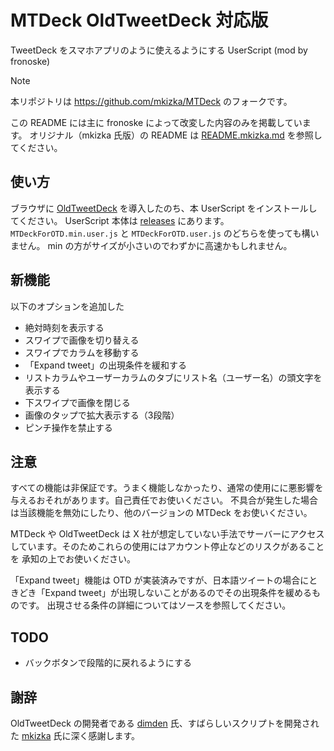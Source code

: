 # MTDeck OldTweetDeck 対応版

TweetDeck をスマホアプリのように使えるようにする UserScript (mod by fronoske)


> [!NOTE]
> 本リポジトリは https://github.com/mkizka/MTDeck のフォークです。
>
> この README には主に fronoske によって改変した内容のみを掲載しています。
> オリジナル（mkizka 氏版）の README は [README.mkizka.md](https://github.com/fronoske/MTDeck_OldTweetDeck/blob/main/README.mkizka.md) を参照してください。

## 使い方
ブラウザに [OldTweetDeck](https://github.com/dimdenGD/OldTweetDeck) を導入したのち、本 UserScript をインストールしてください。
UserScript 本体は [releases](https://github.com/fronoske/MTDeck_OldTweetDeck/releases) にあります。`MTDeckForOTD.min.user.js` と `MTDeckForOTD.user.js` のどちらを使っても構いません。
min の方がサイズが小さいのでわずかに高速かもしれません。

## 新機能

以下のオプションを追加した
- 絶対時刻を表示する
- スワイプで画像を切り替える
- スワイプでカラムを移動する
- 「Expand tweet」の出現条件を緩和する
- リストカラムやユーザーカラムのタブにリスト名（ユーザー名）の頭文字を表示する
- 下スワイプで画像を閉じる
- 画像のタップで拡大表示する（3段階）
- ピンチ操作を禁止する

## 注意
すべての機能は非保証です。うまく機能しなかったり、通常の使用にに悪影響を与えるおそれがあります。自己責任でお使いください。
不具合が発生した場合は当該機能を無効にしたり、他のバージョンの MTDeck をお使いください。

MTDeck や OldTweetDeck は X 社が想定していない手法でサーバーにアクセスしています。そのためこれらの使用にはアカウント停止などのリスクがあることを
承知の上でお使いください。

「Expand tweet」機能は OTD が実装済みですが、日本語ツイートの場合にときどき「Expand tweet」が出現しないことがあるのでその出現条件を緩めるものです。
出現させる条件の詳細についてはソースを参照してください。


## TODO
- バックボタンで段階的に戻れるようにする

## 謝辞
OldTweetDeck の開発者である [dimden](https://github.com/dimdenGD) 氏、すばらしいスクリプトを開発された [mkizka](https://github.com/mkizka) 氏に深く感謝します。
